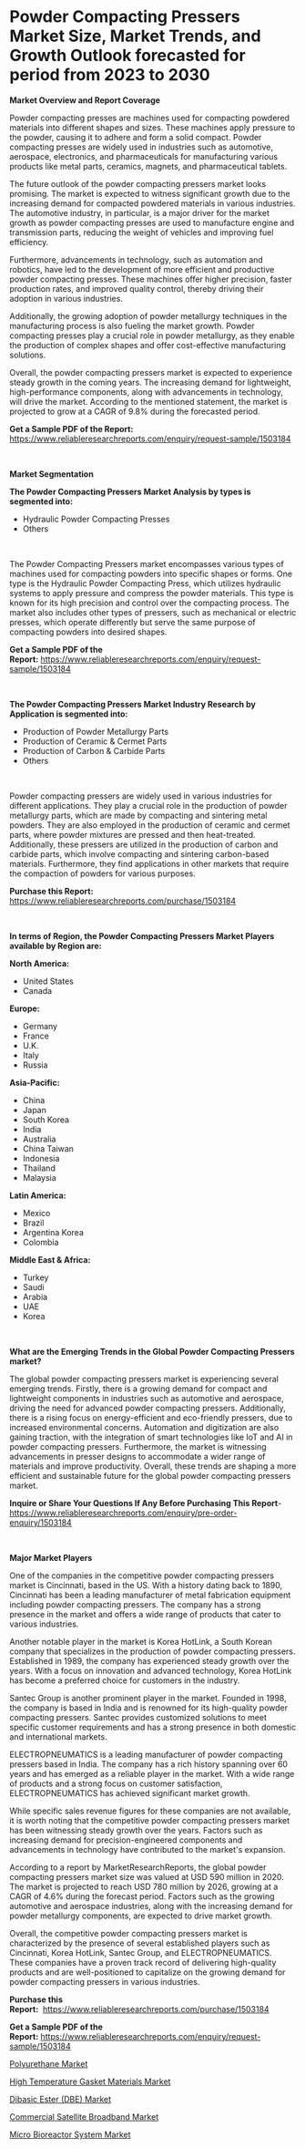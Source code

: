 <p><h1>Powder Compacting Pressers Market Size, Market Trends, and Growth Outlook forecasted for period from 2023 to 2030</h1></p><p><strong>Market Overview and Report Coverage</strong></p>
<p><p>Powder compacting presses are machines used for compacting powdered materials into different shapes and sizes. These machines apply pressure to the powder, causing it to adhere and form a solid compact. Powder compacting presses are widely used in industries such as automotive, aerospace, electronics, and pharmaceuticals for manufacturing various products like metal parts, ceramics, magnets, and pharmaceutical tablets.</p><p>The future outlook of the powder compacting pressers market looks promising. The market is expected to witness significant growth due to the increasing demand for compacted powdered materials in various industries. The automotive industry, in particular, is a major driver for the market growth as powder compacting presses are used to manufacture engine and transmission parts, reducing the weight of vehicles and improving fuel efficiency.</p><p>Furthermore, advancements in technology, such as automation and robotics, have led to the development of more efficient and productive powder compacting presses. These machines offer higher precision, faster production rates, and improved quality control, thereby driving their adoption in various industries.</p><p>Additionally, the growing adoption of powder metallurgy techniques in the manufacturing process is also fueling the market growth. Powder compacting presses play a crucial role in powder metallurgy, as they enable the production of complex shapes and offer cost-effective manufacturing solutions.</p><p>Overall, the powder compacting pressers market is expected to experience steady growth in the coming years. The increasing demand for lightweight, high-performance components, along with advancements in technology, will drive the market. According to the mentioned statement, the market is projected to grow at a CAGR of 9.8% during the forecasted period.</p></p>
<p><strong>Get a Sample PDF of the Report:</strong> <a href="https://www.reliableresearchreports.com/enquiry/request-sample/1503184">https://www.reliableresearchreports.com/enquiry/request-sample/1503184</a></p>
<p>&nbsp;</p>
<p><strong>Market Segmentation</strong></p>
<p><strong>The Powder Compacting Pressers Market Analysis by types is segmented into:</strong></p>
<p><ul><li>Hydraulic Powder Compacting Presses</li><li>Others</li></ul></p>
<p>&nbsp;</p>
<p><p>The Powder Compacting Pressers market encompasses various types of machines used for compacting powders into specific shapes or forms. One type is the Hydraulic Powder Compacting Press, which utilizes hydraulic systems to apply pressure and compress the powder materials. This type is known for its high precision and control over the compacting process. The market also includes other types of pressers, such as mechanical or electric presses, which operate differently but serve the same purpose of compacting powders into desired shapes.</p></p>
<p><strong>Get a Sample PDF of the Report:</strong>&nbsp;<a href="https://www.reliableresearchreports.com/enquiry/request-sample/1503184">https://www.reliableresearchreports.com/enquiry/request-sample/1503184</a></p>
<p>&nbsp;</p>
<p><strong>The Powder Compacting Pressers Market Industry Research by Application is segmented into:</strong></p>
<p><ul><li>Production of Powder Metallurgy Parts</li><li>Production of Ceramic & Cermet Parts</li><li>Production of Carbon & Carbide Parts</li><li>Others</li></ul></p>
<p>&nbsp;</p>
<p><p>Powder compacting pressers are widely used in various industries for different applications. They play a crucial role in the production of powder metallurgy parts, which are made by compacting and sintering metal powders. They are also employed in the production of ceramic and cermet parts, where powder mixtures are pressed and then heat-treated. Additionally, these pressers are utilized in the production of carbon and carbide parts, which involve compacting and sintering carbon-based materials. Furthermore, they find applications in other markets that require the compaction of powders for various purposes.</p></p>
<p><strong>Purchase this Report:</strong>&nbsp; <a href="https://www.reliableresearchreports.com/purchase/1503184">https://www.reliableresearchreports.com/purchase/1503184</a></p>
<p>&nbsp;</p>
<p><strong>In terms of Region, the Powder Compacting Pressers Market Players available by Region are:</strong></p>
<p>
    <p> <strong> North America: </strong>
        <ul>
            <li>United States</li>
            <li>Canada</li>
        </ul>
        </p> 
    <p> <strong> Europe: </strong>
        <ul>
            <li>Germany</li>
            <li>France</li>
            <li>U.K.</li>
            <li>Italy</li>
            <li>Russia</li>
        </ul>
        </p> 
    <p> <strong> Asia-Pacific: </strong>
        <ul>
            <li>China</li>
            <li>Japan</li>
            <li>South Korea</li>
            <li>India</li>
            <li>Australia</li>
            <li>China Taiwan</li>
            <li>Indonesia</li>
            <li>Thailand</li>
            <li>Malaysia</li>
        </ul>
        </p> 
    <p> <strong> Latin America: </strong>
        <ul>
            <li>Mexico</li>
            <li>Brazil</li>
            <li>Argentina Korea</li>
            <li>Colombia</li>
        </ul>
        </p> 
    <p> <strong> Middle East & Africa: </strong>
        <ul>
            <li>Turkey</li>
            <li>Saudi</li>
            <li>Arabia</li>
            <li>UAE</li>
            <li>Korea</li>
        </ul>
    </p>
    </p>
<p>&nbsp;</p>
<p><strong>What are the Emerging Trends in the Global Powder Compacting Pressers market?</strong></p>
<p><p>The global powder compacting pressers market is experiencing several emerging trends. Firstly, there is a growing demand for compact and lightweight components in industries such as automotive and aerospace, driving the need for advanced powder compacting pressers. Additionally, there is a rising focus on energy-efficient and eco-friendly pressers, due to increased environmental concerns. Automation and digitization are also gaining traction, with the integration of smart technologies like IoT and AI in powder compacting pressers. Furthermore, the market is witnessing advancements in presser designs to accommodate a wider range of materials and improve productivity. Overall, these trends are shaping a more efficient and sustainable future for the global powder compacting pressers market.</p></p>
<p><strong>Inquire or Share Your Questions If Any Before Purchasing This Report</strong>- <a href="https://www.reliableresearchreports.com/enquiry/pre-order-enquiry/1503184">https://www.reliableresearchreports.com/enquiry/pre-order-enquiry/1503184</a></p>
<p>&nbsp;</p>
<p><strong>Major Market Players</strong></p>
<p><p>One of the companies in the competitive powder compacting pressers market is Cincinnati, based in the US. With a history dating back to 1890, Cincinnati has been a leading manufacturer of metal fabrication equipment including powder compacting pressers. The company has a strong presence in the market and offers a wide range of products that cater to various industries.</p><p>Another notable player in the market is Korea HotLink, a South Korean company that specializes in the production of powder compacting pressers. Established in 1989, the company has experienced steady growth over the years. With a focus on innovation and advanced technology, Korea HotLink has become a preferred choice for customers in the industry.</p><p>Santec Group is another prominent player in the market. Founded in 1998, the company is based in India and is renowned for its high-quality powder compacting pressers. Santec provides customized solutions to meet specific customer requirements and has a strong presence in both domestic and international markets.</p><p>ELECTROPNEUMATICS is a leading manufacturer of powder compacting pressers based in India. The company has a rich history spanning over 60 years and has emerged as a reliable player in the market. With a wide range of products and a strong focus on customer satisfaction, ELECTROPNEUMATICS has achieved significant market growth.</p><p>While specific sales revenue figures for these companies are not available, it is worth noting that the competitive powder compacting pressers market has been witnessing steady growth over the years. Factors such as increasing demand for precision-engineered components and advancements in technology have contributed to the market's expansion.</p><p>According to a report by MarketResearchReports, the global powder compacting pressers market size was valued at USD 590 million in 2020. The market is projected to reach USD 780 million by 2026, growing at a CAGR of 4.6% during the forecast period. Factors such as the growing automotive and aerospace industries, along with the increasing demand for powder metallurgy components, are expected to drive market growth.</p><p>Overall, the competitive powder compacting pressers market is characterized by the presence of several established players such as Cincinnati, Korea HotLink, Santec Group, and ELECTROPNEUMATICS. These companies have a proven track record of delivering high-quality products and are well-positioned to capitalize on the growing demand for powder compacting pressers in various industries.</p></p>
<p><strong>Purchase this Report:</strong>&nbsp;&nbsp;<a href="https://www.reliableresearchreports.com/purchase/1503184">https://www.reliableresearchreports.com/purchase/1503184</a></p>
<p></p>
<p><strong>Get a Sample PDF of the Report:</strong>&nbsp;<a href="https://www.reliableresearchreports.com/enquiry/request-sample/1503184">https://www.reliableresearchreports.com/enquiry/request-sample/1503184</a></p>
<p><p><a href="https://medium.com/@mayankdeswal9588dm/polyurethane-market-size-growth-forecast-2023-2030-9c0b8a0e9b4e">Polyurethane Market</a></p><p><a href="https://www.linkedin.com/pulse/high-temperature-gasket-materials-market-size-share-global/">High Temperature Gasket Materials Market</a></p><p><a href="https://www.linkedin.com/pulse/dibasic-ester-dbe-market-size-2023-2030-global-industrial/">Dibasic Ester (DBE) Market</a></p><p><a href="https://medium.com/@aliciahaley1989/commercial-satellite-broadband-market-size-growth-forecast-2023-2030-1a329f409bb3">Commercial Satellite Broadband Market</a></p><p><a href="https://www.linkedin.com/pulse/micro-bioreactor-system-market-research-report-provides/">Micro Bioreactor System Market</a></p></p>